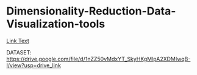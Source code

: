 # Dimensionality-Reduction-Data-Visualization-tools
[Link Text](https://drive.google.com/file/d/1nZZ50vMdxYT_SkyHKgMlpA2XDMIwqB-I/view?usp=drive_link)

DATASET: https://drive.google.com/file/d/1nZZ50vMdxYT_SkyHKgMlpA2XDMIwqB-I/view?usp=drive_link
